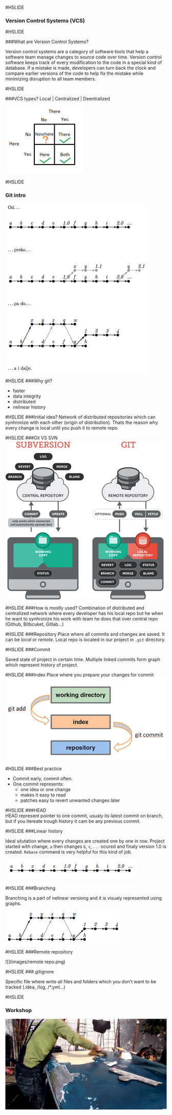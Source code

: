 #HSLIDE
### Version Control Systems (VCS)

#HSLIDE

###What are Version Control Systems?

Version control systems are a category of software tools that help a software team manage changes to source code over time. Version control software keeps track of every modification to the code in a special kind of database. If a mistake is made, developers can turn back the clock and compare earlier versions of the code to help fix the mistake while minimizing disruption to all team members.

#HSLIDE

###VCS types?
 Local | Centralized | Deentralized

![](images/vcs.png)

#HSLIDE
### Git intro
![](images/uvod.png)

#HSLIDE
###Why git?
- faster
- data integrity
- distributed 
- nelinear history

#HSLIDE
###Initial idea?
Network of distributed repositories which can synhronize with each other (origin of distribution). Thats the reason why every change is local until you push it to remote repo.

#HSLIDE
###Git VS SVN
![](images/gvs.png)

#HSLIDE
###How is mostly used?
Combination of distributed and centralized network where every developer has his local repo but he when he want to synhronize his work with team he does that over central repo (Github, Bitbcuket, Gitlab...)

#HSLIDE
###Repository
Place where all commits and changes are saved. It can be _local_ or _remote_. Local repo is located in our project in `.git` directory. 

#HSLIDE
###Commit

Saved state of project in certain time. Multiple linked commits form graph which represent history of project.

#HSLIDE
###Index
Place where you prepare your changes for commit
![](images/index.png)

#HSLIDE
###Best practice

- Commit early, commit often. 
- One commit represents: 
	- one idea or one change 
	- makes it easy to read 
	- patches easy to revert unwanted changes later

#HSLIDE
###HEAD  
HEAD represent pointer to one commit, usualy its latest commit on branch, but if you itereate trough history it cam be any previous commit.

#HSLIDE
###Linear history

Ideal situtation where every changes are created one by one in row. Project started with change, `a` then changes `b`, `c`, . . . ocured and finaly version 1.0 is created. `Rebase` command is very helpful for this kind of job.

![](images/linearno.png)

#HSLIDE
###Branching

Branching is a part of nelinear versiong and it is visualy represented using graphs.

![](images/grananje.png)

#HSLIDE
###Remote repository

![](images/remote repo.png)

#HSLIDE
###.gitignore

Specific file where write all files and folders which you don't want to be tracked (.idea, /log, /*.yml...)

#HSLIDE
### Workshop
![](images/git.jpg)